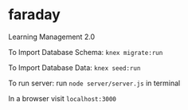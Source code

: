 # faraday
Learning Management 2.0


To Import Database Schema:
`knex migrate:run`

To Import Database Data:
`knex seed:run`

To run server:
run `node server/server.js` in terminal

In a browser visit `localhost:3000`